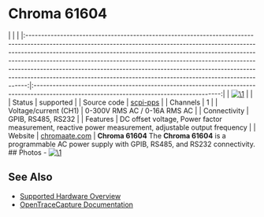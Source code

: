 # Chroma 61604

| | | |:------------------------------------------------------------------------------------------------------------------------------------------------------------------------------------------------------------------------------------------------------------------------------------------------------------------------------------------------------------------------------------------------------------------------------------------------------------------------------------:|:-----------------------------------------------------------------------------------------------------------------------------------------:| | [![\1](../../assets/hardware/general/\2)](./File:Chroma_61604_front_wide_format.png.html) | | | Status | supported | | Source code | [scpi-pps](http://github.com/OpenTraceLab/?p=OpenTraceCapture.git;a=tree;f=src/hardware/scpi-pps) | | Channels | 1 | | Voltage/current (CH1) | 0-300V RMS AC / 0-16A RMS AC | | Connectivity | GPIB, RS485, RS232 | | Features | DC offset voltage, Power factor measurement, reactive power measurement, adjustable output frequency | | Website | [chromaate.com](http://www.chromausa.com/product/low-power-programmable-ac-source-61600/) | **Chroma 61604** The **Chroma 61604** is a programmable AC power supply with GPIB, RS485, and RS232 connectivity. ## Photos \- 
[![\1](../../assets/hardware/general/\2)](./File:Chroma_61604_front.png.html)

## See Also
- [Supported Hardware Overview](../supported-hardware.md)
- [OpenTraceCapture Documentation](../../opentracecapture/overview.md)
